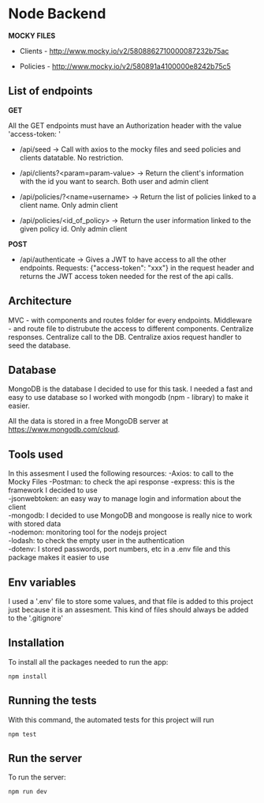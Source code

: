 # Node Backend

**MOCKY FILES**

* Clients - http://www.mocky.io/v2/5808862710000087232b75ac

* Policies - http://www.mocky.io/v2/580891a4100000e8242b75c5


## List of endpoints

**GET**

All the GET endpoints must have an Authorization header with the value 'access-token: <JWT access token>'  

* /api/seed -> Call with axios to the mocky files and seed policies and clients datatable. No restriction.

* /api/clients?<param=param-value> -> Return the client's information with the id you want to search. Both user and admin client

* /api/policies/?<name=username> -> Return the list of policies linked to a client name.  Only admin client

* /api/policies/<id_of_policy> -> Return the user information linked to the given policy id. Only admin client

**POST**
* /api/authenticate -> Gives a JWT to have access to all the other endpoints. Requests: {"access-token": "xxx"} in the request header and returns the JWT access token needed for the rest of the api calls.

## Architecture
MVC - with components and routes folder for every endpoints. 
Middleware - and route file to distrubute the access to different components.
Centralize responses.
Centralize call to the DB.
Centralize axios request handler to seed the database.

## Database
MongoDB is the database I decided to use for this task. I needed a fast and easy to use database so I worked with mongodb (npm - library) to make it easier.  

All the data is stored in a free MongoDB server at https://www.mongodb.com/cloud.

## Tools used

In this assesment I used the following resources:
-Axios: to call to the Mocky Files
-Postman: to check the api response 
-express: this is the framework I decided to use  
-jsonwebtoken: an easy way to manage login and information about the client  
-mongodb: I decided to use MongoDB and mongoose is really nice to work with stored data  
-nodemon: monitoring tool for the nodejs project  
-lodash: to check the empty user in the authentication  
-dotenv: I stored passwords, port numbers, etc in a .env file and this package makes it easier to use   

## Env variables
I used a '.env' file to store some values, and that file is added to this project just because it is an assesment. This kind of files should always be added to the '.gitignore'  

## Installation

To install all the packages needed to run the app:
```
npm install
```

## Running the tests

With this command, the automated tests for this project will run
```
npm test
```

## Run the server

To run the server:
```
npm run dev
```